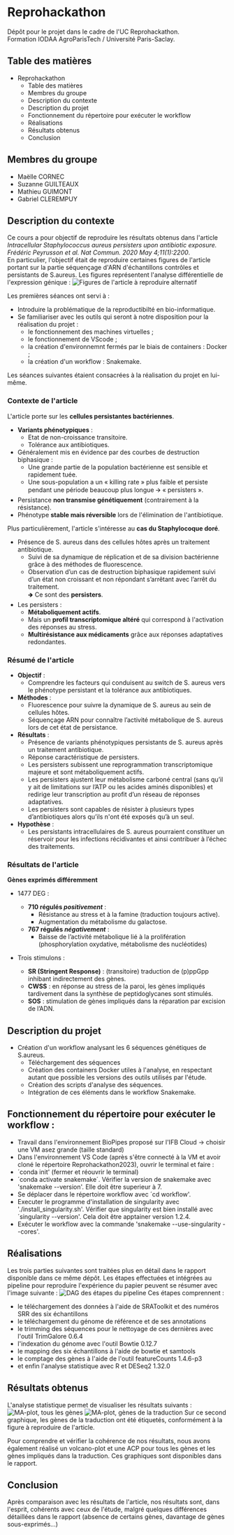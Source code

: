 # Reprohackathon

Dépôt pour le projet dans le cadre de l'UC Reprohackathon.   
Formation IODAA AgroParisTech / Université Paris-Saclay.

## Table des matières

- Reprohackathon
    - Table des matières
    - Membres du groupe
    - Description du contexte
    - Description du projet
    - Fonctionnement du répertoire pour exécuter le workflow
    - Réalisations
    - Résultats obtenus
    - Conclusion

## Membres du groupe

- Maëlle CORNEC
- Suzanne GUILTEAUX
- Mathieu GUIMONT
- Gabriel CLEREMPUY

## Description du contexte

Ce cours a pour objectif de reproduire les résultats obtenus dans l'article *Intracellular Staphylococcus aureus persisters upon antibiotic exposure. Frédéric Peyrusson et al. Nat Commun. 2020 May 4;11(1):2200*.  
En particulier, l'objectif était de reproduire certaines figures de l'article portant sur la partie séquençage d'ARN d'échantillons contrôles et persistants de S.aureus. Les figures représentent l'analyse différentielle de l'expression génique :
![Figures de l'article à reproduire alternatif](figures_README/figures_a_reproduire.JPG)
   
Les premières séances ont servi à : 
- Introduire la problématique de la reproductibilté en bio-informatique.
- Se familiariser avec les outils qui seront à notre disposition pour la réalisation du projet :
    - le fonctionnement des machines virtuelles ;
    - le fonctionnement de VScode ;
    - la création d'environnemnt fermés par le biais de containers : Docker ;
    - la création d'un workflow : Snakemake.
  
Les séances suivantes étaient consacrées à la réalisation du projet en lui-même.  

### Contexte de l'article

L'article porte sur les **cellules persistantes bactériennes**.
- **Variants phénotypiques** :
    - Etat de non-croissance transitoire. 
    - Tolérance aux antibiotiques.
- Généralement mis en évidence par des courbes de destruction biphasique :
    - Une grande partie de la population bactérienne est sensible et rapidement tuée.
    - Une sous-population a un « killing rate » plus faible et persiste pendant une période beaucoup plus longue 🡪 « persisters ».
- Persistance **non transmise génétiquement** (contrairement à la résistance).
- Phénotype **stable mais réversible** lors de l'élimination de l'antibiotique.  
   
Plus particulièrement, l'article s'intéresse au **cas du Staphylocoque doré**.
- Présence de S. aureus dans des cellules hôtes après un traitement antibiotique.
    - Suivi de sa dynamique de réplication et de sa division bactérienne grâce à des méthodes de fluorescence.
    - Observation d’un cas de destruction biphasique rapidement suivi d’un état non croissant et non répondant s’arrêtant avec l’arrêt du traitement.   
    🡺 Ce sont des **persisters**.   
- Les persisters :
    - **Métaboliquement actifs**. 
    - Mais un **profil transcriptomique altéré** qui correspond à l'activation des réponses au stress.
    - **Multirésistance aux médicaments** grâce aux réponses adaptatives redondantes.

### Résumé de l'article  

- **Objectif** : 
    - Comprendre les facteurs qui conduisent au switch de S. aureus vers le phénotype persistant et la tolérance aux antibiotiques. 
- **Méthodes** :
    - Fluorescence pour suivre la dynamique de S. aureus au sein de cellules hôtes.
    - Séquençage ARN pour connaître l’activité métabolique de S. aureus lors de cet état de persistance.
- **Résultats** :
    - Présence de variants phénotypiques persistants de S. aureus après un traitement antibiotique.
    - Réponse caractéristique de persisters.
    - Les persisters subissent une reprogrammation transcriptomique majeure et sont métaboliquement actifs.
    - Les persisters ajustent leur métabolisme carboné central (sans qu’il y ait de limitations sur l’ATP ou les acides aminés disponibles) et redirige leur transcription au profit d’un réseau de réponses adaptatives.
    - Les persisters sont capables de résister à plusieurs types d’antibiotiques alors qu’ils n'ont été exposés qu’à un seul.
- **Hypothèse** :
    - Les persistants intracellulaires de S. aureus pourraient constituer un réservoir pour les infections récidivantes et ainsi contribuer à l’échec des traitements.

### Résultats de l'article

**Gènes exprimés différemment**

- 1477 DEG :
    - **710 régulés *positivement*** :
        - Résistance au stress et à la famine (traduction toujours active).
        - Augmentation du métabolisme du galactose.
    - **767 régulés *négativement*** :
        - Baisse de l’activité métabolique lié à la prolifération (phosphorylation oxydative, métabolisme des nucléotides)

- Trois stimulons :
    - **SR (Stringent Response)** : (transitoire) traduction de (p)ppGpp inhibant indirectement des gènes.
    - **CWSS** : en réponse au stress de la paroi, les gènes impliqués tardivement dans la synthèse de peptidoglycanes sont stimulés.
    - **SOS** : stimulation de gènes impliqués dans la réparation par excision de l’ADN.

## Description du projet

- Création d'un workflow analysant les 6 séquences génétiques de S.aureus.
    - Téléchargement des séquences
    - Création des containers Docker utiles à l'analyse, en respectant autant que possible les versions des outils utilisés par l'étude.
    - Création des scripts d'analyse des séquences.
    - Intégration de ces éléments dans le workflow Snakemake.

## Fonctionnement du répertoire pour exécuter le workflow :
- Travail dans l'environnement BioPipes proposé sur l'IFB Cloud -> choisir une VM asez grande (taille standard)
- Dans l'environnement VS Code (après s'être connecté à la VM et avoir cloné le répertoire Reprohackathon2023), ouvrir le terminal et faire :
- ´conda init' (fermer et réouvrir le terminal)
- ´conda activate snakemake´. Vérifier la version de snakemake avec 'snakemake --version'. Elle doit être superieur à 7.
- Se déplacer dans le répertoire workflow avec ´cd workflow'.
- Executer le programme d'installation de singularity avec './install_singularity.sh'. Vérifier que singularity est bien installé avec ´singularity --version'. Cela doit être apptainer version 1.2.4.
- Exécuter le workflow avec la commande 'snakemake --use-singularity --cores'.

## Réalisations

Les trois parties suivantes sont traitées plus en détail dans le rapport disponible dans ce même dépôt. 
Les étapes effectuées et intégrées au pipeline pour reproduire l'expérience du papier peuvent se résumer avec l'image suivante :
![DAG des étapes du pipeline](figures_README/dag.JPG)
Ces étapes comprennent : 
- le téléchargement des données à l'aide de SRAToolkit et des numéros SRR des six échantillons
- le téléchargement du génome de référence et de ses annotations
- le trimming des séquences pour le nettoyage de ces dernières avec l'outil TrimGalore 0.6.4
- l'indexation du génome avec l'outil Bowtie 0.12.7
- le mapping des six échantillons à l'aide de bowtie et samtools 
- le comptage des gènes à l'aide de l'outil featureCounts 1.4.6-p3
- et enfin l'analyse statistique avec R et DESeq2 1.32.0

## Résultats obtenus
L'analyse statistique permet de visualiser les résultats suivants : 
![MA-plot, tous les gènes](figures_README/MA-plot_all_genes_2.png)
![MA-plot, gènes de la traduction](figures_README/MA-plot_translation_2.png)
Sur ce second graphique, les gènes de la traduction ont été étiquetés, conformément à la figure à reproduire de l'article. 

Pour comprendre et vérifier la cohérence de nos résultats, nous avons également réalisé un volcano-plot et une ACP pour tous les gènes et les gènes impliqués dans la traduction. Ces graphiques sont disponibles dans le rapport.

## Conclusion
Après comparaison avec les résultats de l'article, nos résultats sont, dans l'esprit, cohérents avec ceux de l'étude, malgré quelques différences détaillées dans le rapport (absence de certains gènes, davantage de gènes sous-exprimés...)
